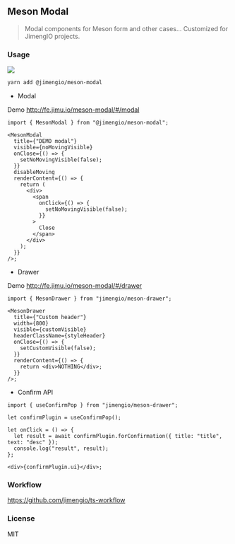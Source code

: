 ## Meson Modal

> Modal components for Meson form and other cases... Customized for JimengIO projects.

### Usage

![](https://img.shields.io/npm/v/@jimengio/meson-modal.svg?style=flat-square)

```bash
yarn add @jimengio/meson-modal
```

- Modal

Demo http://fe.jimu.io/meson-modal/#/modal

```tsx
import { MesonModal } from "@jimengio/meson-modal";

<MesonModal
  title={"DEMO modal"}
  visible={noMovingVisible}
  onClose={() => {
    setNoMovingVisible(false);
  }}
  disableMoving
  renderContent={() => {
    return (
      <div>
        <span
          onClick={() => {
            setNoMovingVisible(false);
          }}
        >
          Close
        </span>
      </div>
    );
  }}
/>;
```

- Drawer

Demo http://fe.jimu.io/meson-modal/#/drawer

```tsx
import { MesonDrawer } from "jimengio/meson-drawer";

<MesonDrawer
  title={"Custom header"}
  width={800}
  visible={customVisible}
  headerClassName={styleHeader}
  onClose={() => {
    setCustomVisible(false);
  }}
  renderContent={() => {
    return <div>NOTHING</div>;
  }}
/>;
```

- Confirm API

```tsx
import { useConfirmPop } from "jimengio/meson-drawer";

let confirmPlugin = useConfirmPop();

let onClick = () => {
  let result = await confirmPlugin.forConfirmation({ title: "title", text: "desc" });
  console.log("result", result);
};

<div>{confirmPlugin.ui}</div>;
```

### Workflow

https://github.com/jimengio/ts-workflow

### License

MIT
